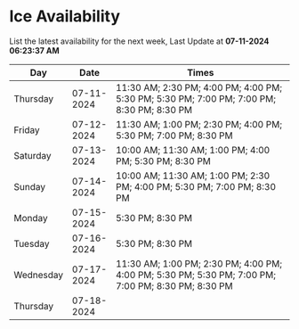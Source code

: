 # Ice Availability

List the latest availability for the next week, Last Update at **07-11-2024 06:23:37 AM**

| Day         | Date        | Times       |
| ----------- | ----------- | ----------- |
|Thursday|07-11-2024|11:30 AM; 2:30 PM; 4:00 PM; 4:00 PM; 5:30 PM; 5:30 PM; 7:00 PM; 7:00 PM; 8:30 PM; 8:30 PM|
|Friday|07-12-2024|11:30 AM; 1:00 PM; 2:30 PM; 4:00 PM; 5:30 PM; 7:00 PM; 8:30 PM|
|Saturday|07-13-2024|10:00 AM; 11:30 AM; 1:00 PM; 4:00 PM; 5:30 PM; 8:30 PM|
|Sunday|07-14-2024|10:00 AM; 11:30 AM; 1:00 PM; 2:30 PM; 4:00 PM; 5:30 PM; 7:00 PM; 8:30 PM|
|Monday|07-15-2024|5:30 PM; 8:30 PM|
|Tuesday|07-16-2024|5:30 PM; 8:30 PM|
|Wednesday|07-17-2024|11:30 AM; 1:00 PM; 2:30 PM; 4:00 PM; 4:00 PM; 5:30 PM; 5:30 PM; 7:00 PM; 7:00 PM; 8:30 PM; 8:30 PM|
|Thursday|07-18-2024||
